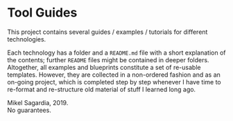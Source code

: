 # Tool Guides

This project contains several guides / examples / tutorials for different technologies.

Each technology has a folder and a `README.md` file with a short explanation of the contents; further `README` files might be contained in deeper folders. Altogether, all examples and blueprints constitute a set of re-usable templates. However, they are collected in a non-ordered fashion and as an on-going project, which is completed step by step whenever I have time to re-format and re-structure old material of stuff I learned long ago.


Mikel Sagardia, 2019.  
No guarantees.
